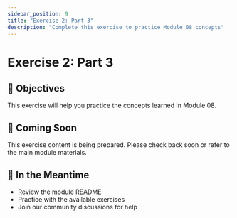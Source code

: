```yaml
---
sidebar_position: 9
title: "Exercise 2: Part 3"
description: "Complete this exercise to practice Module 08 concepts"
---
```


# Exercise 2: Part 3

## 🎯 Objectives

This exercise will help you practice the concepts learned in Module 08.

## 📝 Coming Soon

This exercise content is being prepared. Please check back soon or refer to the main module materials.

## 🚀 In the Meantime

- Review the module README
- Practice with the available exercises
- Join our community discussions for help
